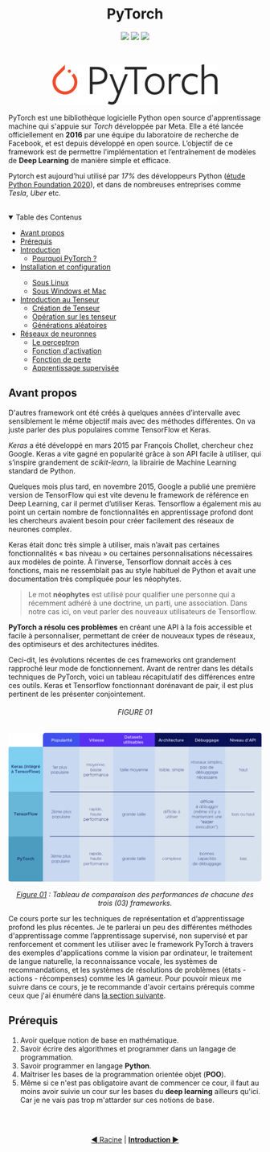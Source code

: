 <div align="center">

# PyTorch
![](https://img.shields.io/badge/pytorch-1.13.1-orange)
![](https://img.shields.io/badge/lastest-2023--05--15-success)
![](https://img.shields.io/badge/contact-dr.mokira%40gmail.com-blueviolet)

<br/>



![](./images/Pytorch_logo.png)

</div>

PyTorch est une bibliothèque logicielle Python open source d'apprentissage
machine qui s'appuie sur *Torch* développée par Meta. Elle a été lancée
officiellement en **2016** par une équipe du laboratoire de recherche de
Facebook, et est depuis développé en open source. L’objectif de ce framework
est de permettre l’implémentation et l’entraînement de modèles de
**Deep Learning** de manière simple et efficace.

Pytorch est aujourd’hui utilisé par *17%* des développeurs Python
([étude Python Foundation 2020](https://www.jetbrains.com/lp/python-developers-survey-2020/)),
et dans de nombreuses entreprises comme *Tesla*, *Uber* etc.

<br/>
<details id="table-content" open>
    <summary>Table des Contenus</summary>
    <ul>
        <li><a href="#avant-propos">Avant propos</a> </li>
        <li><a href="#prérequis">Prérequis</a> </li>
        <li><a href="./intro/README.md">Introduction</a>
            <ul>
                <li><a href="./intro/README.md#pourquoi-pytorch">Pourquoi PyTorch ?</a></li>
            </ul>
        </li>
        <li><a href="./install/README.md">Installation et configuration</a></li>
            <ul>
                <li><a href="./install/README.md#sous-linux">Sous Linux</a></li>
                <li><a href="./install/README.md#sous-windows-et-mac">Sous Windows et Mac</a></li>
            </ul>
        </li>
        <li><a href="./tensor/README.md">Introduction au Tenseur</a>
            <ul>
                <li><a href="./tensor/README.md#création-de-tenseur">Création de Tenseur</a></li>
                <li><a href="./tensor/README.md#opération-sur-les-tenseur">Opération sur les tenseur</a></li>
                <li><a href="./tensor/README.md#g%C3%A9n%C3%A9rations-al%C3%A9atoires">Générations aléatoires</a></li>
            </ul>
        </li>
        <li><a href="./nn/README.md">Réseaux de neuronnes</a>
            <ul>
                <li><a href="./nn/README.md#le-perceptron">Le perceptron</a></li>
                <li><a href="./nn/README.md#fonction-dactivation">Fonction d'activation</a></li>
                <li><a href="./nn/README.md#fonction-de-perte">Fonction de perte</a></li>
                <li><a href="./nn/README.md#apprentissage-supervis%C3%A9e">Apprentissage supervisée</a></li>
            </ul>
        </li>
        <!--<li><a href="./intro/README.md">Introduction</a>
            <ul>
                <li><a href="./intro/README.md#pourquoi-pytorch">Pourquoi PyTorch ?</a></li>
            </ul>
        </li>
        <li><a href="./tensor/README.md">Introduction au Tenseur</a>
            <ul>
                <li><a href="./tensor/README.md#création-de-tenseur">Création de Tenseur</a>
                    <ul>
                        <li><a href="./tensor/README.md#scalaire">Scalaire</a></li>
                        <li><a href="./tensor/README.md#vecteur">Vecteur</a></li>
                    </ul>
                </li>
            </ul>
        </li>-->
    </ul>

</details>

## Avant propos
D'autres framework ont été créés à quelques années d’intervalle avec
sensiblement le même objectif mais avec des méthodes différentes.
On va juste parler des plus populaires comme TensorFlow et Keras.

*Keras* a été développé en mars 2015 par François Chollet, chercheur chez
Google. Keras a vite gagné en popularité grâce à son API facile à utiliser,
qui s’inspire grandement de *scikit-learn*, la librairie de Machine Learning
standard de Python.

Quelques mois plus tard, en novembre 2015, Google a publié une première
version de TensorFlow qui est vite devenu le framework de référence en
Deep Learning, car il permet d’utiliser Keras. Tensorflow a également mis
au point un certain nombre de fonctionnalités en apprentissage profond dont
les chercheurs avaient besoin pour créer facilement des réseaux de neurones
complex.

Keras était donc très simple à utiliser, mais n’avait pas certaines
fonctionnalités « bas niveau » ou certaines personnalisations nécessaires
aux modèles de pointe. À l’inverse, Tensorflow donnait accès à ces fonctions,
mais ne ressemblait pas au style habituel de Python et avait une documentation
très compliquée pour les néophytes.

> Le mot **néophytes** est utilisé pour qualifier une personne qui a récemment
adhéré à une doctrine, un parti, une association. Dans notre cas ici, on
veut parler des nouveaux utilisateurs de Tensorflow.

**PyTorch a résolu ces problèmes** en créant une API à la fois accessible et
facile à personnaliser, permettant de créer de nouveaux types de réseaux,
des optimiseurs et des architectures inédites.

Ceci-dit, les évolutions récentes de ces frameworks ont grandement rapproché
leur mode de fonctionnement. Avant de rentrer dans les détails techniques de
PyTorch, voici un tableau récapitulatif des différences entre ces outils.
Keras et Tensorflow fonctionnant dorénavant de pair, il est plus pertinent de
les présenter conjointement.

<div align="center">

###### FIGURE 01
![](./images/img1.png)

</div>
<p align="center">
<i>
<ins>Figure 01</ins> : Tableau de comparaison des performances de chacune des
trois (03) frameworks.
</i>
</p>

Ce cours porte sur les techniques de représentation et d’apprentissage profond
les plus récentes. Je te parlerai un peu des différentes méthodes
d'apprentissage comme l’apprentissage supervisé, non supervisé et par
renforcement et comment les utiliser avec le framework PyTorch à travers des
exemples d'applications comme la vision par ordinateur, le traitement de
langue naturelle, la reconnaissance vocale, les systèmes de recommandations,
et les systèmes de résolutions de problèmes
(états - actions - récompenses) comme les IA gameur. Pour pouvoir mieux me
suivre dans ce cours, je te recommande d'avoir certains prérequis comme ceux
que j'ai énuméré dans [la section suivante](#pr%C3%A9requis).



## Prérequis
1. Avoir quelque notion de base en mathématique.
2. Savoir écrire des algorithmes et programmer dans un langage de
programmation.
3. Savoir programmer en langage **Python**.
4. Maîtriser les bases de la programmation orientée objet (**POO**).
5. Même si ce n'est pas obligatoire avant de commencer ce cour,
il faut au moins avoir suivie un cour sur les bases du **deep learning**
ailleurs qu'ici. Car je ne vais pas trop m'attarder sur ces notions de base.


<br/>
<br/>
<div align="center">

[:arrow_backward: Racine](../README.md)
| [**Introduction :arrow_forward:**](./intro/README.md)

</div>


